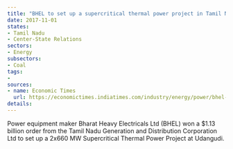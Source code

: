 ```yaml
---
title: "BHEL to set up a supercritical thermal power project in Tamil Nadu"
date: 2017-11-01
states:
- Tamil Nadu
- Center-State Relations
sectors:
- Energy
subsectors:
- Coal
tags:
- 
sources:
- name: Economic Times
  url: https://economictimes.indiatimes.com/industry/energy/power/bhel-bags-rs-7300-cr-order-to-set-up-plant-in-tamil-nadu/articleshow/62083879.cms
details:
---
```


Power equipment maker Bharat Heavy Electricals Ltd (BHEL) won a $1.13 billion order from the Tamil Nadu Generation and Distribution Corporation Ltd to set up a 2x660 MW Supercritical Thermal Power Project at Udangudi.
